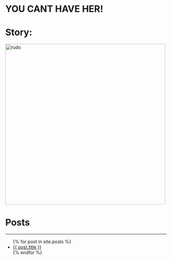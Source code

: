   # YOU CANT HAVE HER!

# Story:

<img src="/YCHH/images/YCHH" alt="rudo" height="500x" width="500px">


# Posts
<hr>
<ul>
  {% for post in site.posts %}
    <li>
      <a href="{{ post.url | relative_url }}">{{ post.title }}</a>
    </li>
  {% endfor %}
</ul>
